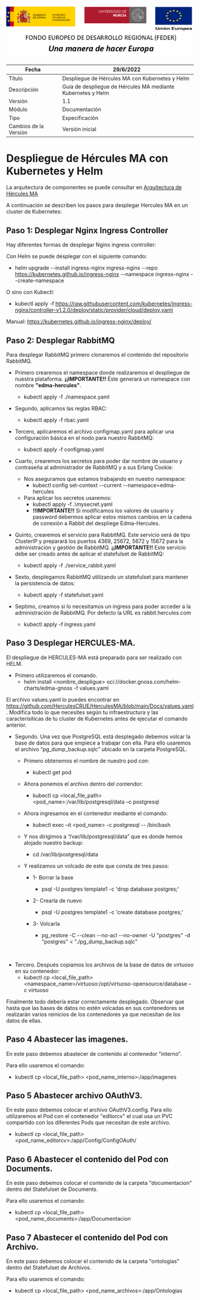 ![](./media/CabeceraDocumentosMD.png)

| Fecha         | 29/6/2022                                                   |
| ------------- | ------------------------------------------------------------ |
|Título|Despliegue de Hércules MA con Kubernetes y Helm| 
|Descripción|Guía de despliegue de Hércules MA mediante Kubernetes y Helm|
|Versión|1.1|
|Módulo|Documentación|
|Tipo|Especificación|
|Cambios de la Versión|Versión inicial|


# Despliegue de Hércules MA con Kubernetes y Helm

La arquitectura de componentes se puede consultar en [Arquitectura de Hércules MA](https://confluence.um.es/confluence/pages/viewpage.action?pageId=421167229)

A continuación se describen los pasos para desplegar Hercules MA en un cluster de Kubernetes: 

## Paso 1: Desplegar Nginx Ingress Controller

Hay diferentes formas de desplegar Nginx ingress controller:

Con Helm se puede desplegar con el siguiente comando:
  * helm upgrade --install ingress-nginx ingress-nginx --repo https://kubernetes.github.io/ingress-nginx --namespace ingress-nginx --create-namespace

O sino con Kubectl:
  * kubectl apply -f https://raw.githubusercontent.com/kubernetes/ingress-nginx/controller-v1.2.0/deploy/static/provider/cloud/deploy.yaml

Manual: https://kubernetes.github.io/ingress-nginx/deploy/


## Paso 2: Desplegar RabbitMQ

Para desplegar RabbitMQ primero clonaremos el contenido del repositorio RabbitMQ.

* Primero crearemos el namespace donde realizaremos el despliegue de nuestra plataforma. **¡¡IMPORTANTE!!** Éste generará un namespace con nombre **"edma-hercules"**.
  * kubectl apply -f ./namespace.yaml 
 
* Segundo, aplicamos las reglas RBAC:
  * kubectl apply -f rbac.yaml 

* Tercero, aplicaremos el archivo configmap.yaml para aplicar una configuración básica en el nodo para nuestro RabbitMQ:
  *  kubectl apply -f configmap.yaml

* Cuarto, crearemos los secretos para poder dar nombre de usuario y contraseña al administrador de RabbitMQ y a sus Erlang Cookie:
  - Nos aseguramos que estamos trabajando en nuestro namespace:
    - kubectl config set-context --current --namespace=edma-hercules
  - Para aplicar los secretos usaremos:
    - kubectl apply -f .\mysecret.yaml
    - **!!IMPORTANTE!!** Si modificamos los valores de usuario y password debermos aplicar estos mismos cambios en la cadena de conexión a Rabbit del despliege Edma-Hercules.

* Quinto, crearemos el servicio para RabbitMQ. Este servicio será de tipo ClusterIP y preparará los puertos 4369, 25672, 5672 y 15672 para la administración y gestión de RabbitMQ. **¡¡IMPORTANTE!!** Este servicio debe ser creado antes de aplicar el statefulset de RabbitMQ:
  - kubectl apply -f ./service_rabbit.yaml

* Sexto, desplegamos RabbitMQ utilizando un statefulset para mantener la persistencia de datos:
  - kubectl apply -f statefulset.yaml

* Septimo, creamos si lo necesitamos un ingress para poder acceder a la administración de RabbitMQ. Por defecto la URL es rabbit.hercules.com
  - kubectl apply -f ingress.yaml
## Paso 3 Desplegar HERCULES-MA.

El despliegue de HERCULES-MA está preparado para ser realizado con HELM. 

* Primero utilizaremos el comando.
  * helm install <nombre_despligue> oci://docker.gnoss.com/helm-charts/edma-gnoss -f values.yaml

El archivo values.yaml lo puedes encontrar en https://github.com/HerculesCRUE/HerculesMA/blob/main/Docs/values.yaml. Modifica todo lo que necesites según tu infraestructura y las caracterísiticas de tu cluster de Kubernetes antes de ejecutar el comando anterior. 

* Segundo. Una vez que PostgreSQL está desplegado debemos volcar la base de datos para que empiece a trabajar con ella.
Para ello usaremos el archivo “pg_dump_backup.sqlc” ubicado en la carpeta PostgreSQL.
  * Primero obtenemos el nombre de nuestro pod con:
    * kubectl get pod

  * Ahora ponemos el archivo dentro del contendor:
    * kubectl cp <local_file_path> <pod_name>:/var/lib/postgresql/data –c postgresql
 
  * Ahora ingresamos en el contenedor mediante el comando:
    * kubectl exec –it <pod_name> -c postgresql -- /bin/bash
 
  * Y nos dirigimos a “/var/lib/postgresql/data” que es donde hemos alojado nuestro backup:
    * cd /var/lib/postgresql/data

  * Y realizamos un volcado de este que consta de tres pasos:

    * 1-	Borrar la base  
      * psql -U postgres template1 -c 'drop database postgres;'

    * 2- Crearla de nuevo  
      * psql -U postgres template1 -c 'create database postgres;'

    * 3-	Volcarla  
      * pg_restore -C --clean --no-acl --no-owner -U "postgres" -d "postgres" < "./pg_dump_backup.sqlc"

 
* Tercero. Después copiamos los archivos de la base de datos de virtuoso en su contenedor:
  * kubectl cp <local_file_path> <namespace_name>/virtuoso:/opt/virtuoso-opensource/database –c virtuoso

Finalmente todo debería estar correctamente desplegado. Observar que hasta que las bases de datos no estén volcadas 
en sus contenedores se realizarán varios reinicios de los contenedores ya que necesitan de los datos de ellas.

## Paso 4 Abastecer las imagenes.

En este paso debemos abastecer de contenido al contenedor "interno".

Para ello usaremos el comando:

  * kubectl cp <local_file_path> <pod_name_interno>:/app/imagenes

## Paso 5 Abastecer archivo OAuthV3.

En este paso debemos colocar el archivo OAuthV3.config. Para ello utilizaremos el Pod con el contenedor "editorcv" el cual usa un PVC compartido con los diferentes Pods que necesitan de este archivo.

  * kubectl cp <local_file_path> <pod_name_editorcv>:/app/Config/ConfigOAuth/
 
## Paso 6 Abastecer el contenido del Pod con Documents.
 
 En este paso debemos colocar el contenido de la carpeta "documentacion" dentro del Statefulset de Documents.
 
 Para ello usaremos el comando:
   * kubectl cp <local_file_path> <pod_name_documents>:/app/Documentacion
 
## Paso 7 Abastecer el contenido del Pod con Archivo.
 
  En este paso debemos colocar el contenido de la carpeta "ontologias" dentro del Statefulset de Archivos.
 
 Para ello usaremos el comando:
   * kubectl cp <local_file_path> <pod_name_archivos>:/app/Ontologias
